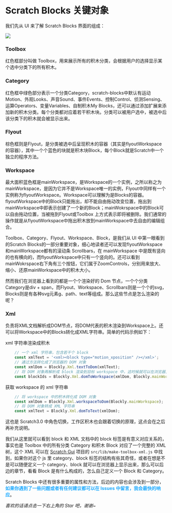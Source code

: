 # Scratch Blocks 关键对象
我们先从 UI 来了解 Scratch Blocks 界面的组成：

<img src='./scratch-blocks.png'/>

### Toolbox
红色框部分叫做 Toolbox，用来展示所有的积木分类，会根据用户的选择显示某个选中分类下的所有积木。
### Category
红色框中绿色部分表示一个分类Category，scratch-blocks中默认有运动Motion、外观Looks、声音Sound、事件Events、控制Control、侦测Sensing、运算Operators、变量Variables、自制积木My Blocks，还可以通过添加扩展来添加新的积木分类。每个分类都对应着若干积木块。分类可以被用户选中，被选中后该分类下的积木就会被显示出来。
### Flyout
棕色框则是Flyout，是分类被选中后呈现积木的容器（其实是flyoutWorkspace 的容器），其中一个个蓝色的块就是积木块Block，每个Block就是Scratch中一个独立的程序方法。
### Workspace
最大面积蓝色框是mainWorkspace，是Workspace的一个实例，之所以称之为mainWorkspace，是因为它并不是Workspace唯一的实例，Flyout中同样有一个实例称为flyoutWorkspace。Workspace可以理解为是Blocks的容器。flyoutWorkspace中的Block只能拖出，却不能自由拖动改变位置，拖出到mainWorkspace中即表示创建了一个新的Block；mainWokrspace中的Block可以自由拖动位置，当被拖到Flyout或Toolbox 上方式表示即将被删除。我们通常的操作就是从flyoutWorkspace中拖出积木放到mainWorkspace中去自由的编辑组合。

Toolbox、Category、Flyout、Workspace、Block，是我们从 UI 中第一眼看到的Scratch Blocks的一部分重要对象，细心地读者还可以发现flyoutWorkspace和mainWorkspace都有的滚动条 Scrollbars，在 mainWorkspace 中是既有竖向的也有横向的，而flyoutWorkspace中只有一个竖向的。还可以看到mainWokrspace右下角有三个按钮，它们属于ZoomControls，分别用来放大、缩小、还原mainWorkspace中的积木大小。

然而我们在浏览器上看到的都是一个个渲染好的 Dom 节点，一个个分类Category是div + span，而Flyout、Workspace、Scrollbars则是一个个的svg，Blocks则是有各种svg元素g、path、text等组成。那么这些节点是怎么渲染的呢？

### Xml
负责将XML文档解析成DOM节点，将DOM代表的积木渲染到Workspace上。还可以将Workspace中的Blocks转化成XML字符串。简单的代码示例如下：

xml 字符串渲染成积木
```javascript
    // 一个 xml 字符串，包含若干个 block
    const xmlText = '<xml><block type="motion_xposition" /></xml>';
    // 通过方法转化成了浏览器的 DOM 对象
    const xmlDom = Blockly.Xml.textToDom(xmlText);
    // 将 DOM 对象再解析成 block 渲染到目标 workspace 中，这时候就可以在浏览器上看到积木块了
    const blockIds = Blockly.Xml.domToWorkspace(xmlDom, Blockly.mainWorkspace);
```
获取 workspace 的 xml 字符串
``` javascript
    // 将 workspace 中的积木转化成 DOM 对象
    const xmlDom = Blockly.Xml.workspaceToDom(Blockly.mainWorkspace);
    // 将 DOM 对象转成 XML 字符串
    const xmlText = Blockly.Xml.domToText(xmlDom);
```

这也是 Scratch3.0 中角色切换，工作区积木也会跟着切换的原理，这点会在之后再补充说明。

我们从这里就可以看到 block 和 XML 文档中的 block 标签是有意义对应关系的，事实也是 Toolbox 中的所有分类 Category 和积木 Block 对应了一个完整的 XML 树，这个 XML 可以在 [Scratch Gui](https://github.com/LLK/scratch-gui/blob/develop/src/lib/make-toolbox-xml.js) 项目的 `src/lib/make-toolbox-xml.js` 中找到，如果你对这个 js 里 category、block 标签的结构有些其奇怪，或者在想是不是可以随便定义一个 category、block 就可以在浏览器上显示出来，那么可以后边的章节，看看 Block 是有什么构成的，怎么自己定义一个 Block 和 Category。

Scratch Blocks 中还有很多重要的属性和方法，后边的内容也会涉及到一部分，<strong style="color: #1EAAFF">如果你遇到了一些问题或者有任何建议都可以在 Issues 中留言，我会最快的响应</strong>。

*喜欢的话请点击一下右上角的 Star 吧，谢谢~*
